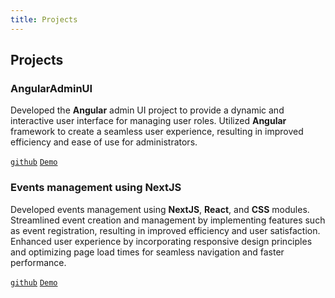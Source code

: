 ```yaml
---
title: Projects
---
```


## Projects

### AngularAdminUI

Developed the **Angular** admin UI project to provide a dynamic and
interactive user interface for managing user roles. Utilized
**Angular** framework to create a seamless user experience, resulting
in improved efficiency and ease of use for administrators.

[`github`](https://github.com/omkargarde/angularAdminUI)
[`Demo`](https://angular-admin-ui.vercel.app/)

### Events management using NextJS

Developed events management using **NextJS**, **React**, and **CSS** modules.
Streamlined event creation and management by implementing features
such as event registration, resulting in improved efficiency and
user satisfaction. Enhanced user experience by incorporating
responsive design principles and optimizing page load times for
seamless navigation and faster performance.

[`github`](https://github.com/omkargarde/nextJSEvent)
[`Demo`](https://next-js-event-chi.vercel.app/)
